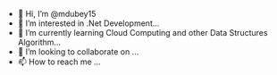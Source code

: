- 👋 Hi, I’m @mdubey15
- 👀 I’m interested in .Net Development...
- 🌱 I’m currently learning Cloud Computing and other Data Structures Algorithm...
- 💞️ I’m looking to collaborate on ...
- 📫 How to reach me ...

<!---
mdubey15/mdubey15 is a ✨ special ✨ repository because its `README.md` (this file) appears on your GitHub profile.
You can click the Preview link to take a look at your changes.
--->
